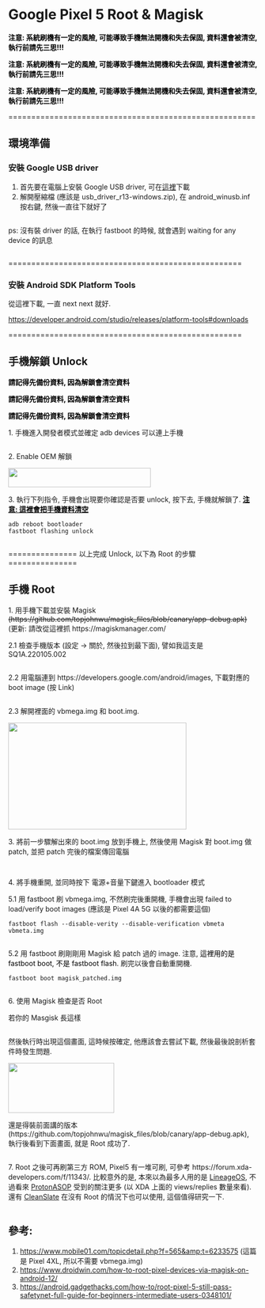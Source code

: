 # Google Pixel 5 Root & Magisk


<p><mark style="background-color:rgba(0,0,0,0);" class="has-inline-color has-vivid-red-color"><strong>注意: 系統刷機有一定的風險, 可能導致手機無法開機和失去保固, 資料還會被清空, 執行前請先三思!!!</strong></mark></p>

<p><strong><mark style="background-color:rgba(0,0,0,0);" class="has-inline-color has-luminous-vivid-amber-color">注意: 系統刷機有一定的風險, 可能導致手機無法開機和失去保固, 資料還會被清空, 執行前請先三思!!!</mark></strong></p>

<p><strong><mark style="background-color:rgba(0,0,0,0);" class="has-inline-color has-luminous-vivid-orange-color">注意: 系統刷機有一定的風險, 可能導致手機無法開機和失去保固, 資料還會被清空, 執行前請先三思!!!</mark></strong></p>

<p>======================================================</p>

## 環境準備

### 安裝 Google USB driver

1. 首先要在電腦上安裝 Google USB driver, 可在[這裡](https://developer.android.com/studio/run/win-usb)下載
1. 解開壓縮檔 (應該是 usb_driver_r13-windows.zip), 在 android_winusb.inf 按右鍵, 然後一直往下就好了

<a href="https://dennys.files.wordpress.com/2022/02/image-11.png"><img src="https://dennys.files.wordpress.com/2022/02/image-11.png?w=485" alt="" class="wp-image-383"/></a>

ps: 沒有裝 driver 的話, 在執行 fastboot 的時候, 就會遇到 waiting for any device 的訊息

<a href="https://dennys.files.wordpress.com/2022/02/image-12.png"><img src="https://dennys.files.wordpress.com/2022/02/image-12.png?w=317" alt="" class="wp-image-386"/></a>

===================================================

### 安裝 Android SDK Platform Tools

從這裡下載, 一直 next next 就好.

https://developer.android.com/studio/releases/platform-tools#downloads

===================================================

## 手機解鎖 Unlock

<mark style="background-color:rgba(0,0,0,0);" class="has-inline-color has-vivid-red-color"><strong>請記得先備份資料, 因為解鎖會清空資料</strong></mark>

<strong><mark style="background-color:rgba(0,0,0,0);" class="has-inline-color has-luminous-vivid-orange-color">請記得先備份資料, 因為解鎖會清空資料</mark></strong>

<strong><mark style="background-color:rgba(0,0,0,0);" class="has-inline-color has-luminous-vivid-orange-color">請記得先備份資料, 因為解鎖會清空資料</mark></strong>

<p>1. 手機進入開發者模式並確定 adb devices 可以連上手機</p>

<a href="https://dennys.files.wordpress.com/2022/01/auth.jpg"><img src="https://dennys.files.wordpress.com/2022/01/auth.jpg?w=197" alt="" class="wp-image-256"/></a>

<p>2. Enable OEM 解鎖</p>

<a href="https://dennys.files.wordpress.com/2022/01/image-13.png"><img src="https://dennys.files.wordpress.com/2022/01/image-13.png?w=934" alt="" class="wp-image-286" width="288" height="39"/></a>

<p>3. 執行下列指令, 手機會出現要你確認是否要 unlock, 按下去, 手機就解鎖了. <mark style="background-color:rgba(0,0,0,0);" class="has-inline-color has-vivid-red-color"><strong><span style="text-decoration:underline;">注意: 這裡會把手機資料清空</span></strong></mark></p>

<!-- wp:code -->
<pre class="wp-block-code"><code>adb reboot bootloader
fastboot flashing unlock</code></pre>
<!-- /wp:code -->

<a href="https://dennys.files.wordpress.com/2022/01/image-12.png"><img src="https://dennys.files.wordpress.com/2022/01/image-12.png?w=405" alt="" class="wp-image-283"/></a>

=============== 以上完成 Unlock, 以下為 Root 的步驟 ===============

## 手機 Root

<p>1. 用手機下載並安裝 Magisk <s>(https://github.com/topjohnwu/magisk_files/blob/canary/app-debug.apk)</s> (更新: 請改從這裡抓 https://magiskmanager.com/</p>

<p>2.1 檢查手機版本 (設定 -&gt; 關於, 然後拉到最下面), 譬如我這支是 SQ1A.220105.002</p>

<a href="https://dennys.files.wordpress.com/2022/02/image-2.png"><img src="https://dennys.files.wordpress.com/2022/02/image-2.png?w=235" alt="" class="wp-image-325"/></a>

<p>2.2 用電腦連到 https://developers.google.com/android/images, 下載對應的 boot image (按 Link) </p>

<a href="https://dennys.files.wordpress.com/2022/01/image-17.png"><img src="https://dennys.files.wordpress.com/2022/01/image-17.png?w=848" alt="" class="wp-image-298"/></a>

<p>2.3 解開裡面的 vbmega.img 和 boot.img. </p>

<a href="https://dennys.files.wordpress.com/2022/01/image-16.png"><img src="https://dennys.files.wordpress.com/2022/01/image-16.png?w=497" alt="" class="wp-image-295" width="360" height="216"/></a>

<p>3. 將前一步驟解出來的 boot.img 放到手機上, 然後使用 Magisk 對 boot.img 做 patch, 並把 patch 完後的檔案傳回電腦</p>

<a href="https://dennys.files.wordpress.com/2022/02/image.png"><img src="https://dennys.files.wordpress.com/2022/02/image.png?w=295" alt="" class="wp-image-319"/></a>

<a href="https://dennys.files.wordpress.com/2022/02/image-1.png"><img src="https://dennys.files.wordpress.com/2022/02/image-1.png?w=291" alt="" class="wp-image-321"/></a>

<p>4. 將手機重開, 並同時按下 電源+音量下鍵進入 bootloader 模式</p>

<p>5.1 用 fastboot 刷 vbmega.img, 不然刷完後重開機, 手機會出現 failed to load/verify boot images (應該是 Pixel 4A 5G 以後的都需要這個)</p>

<pre class="wp-block-code"><code>fastboot flash --disable-verity --disable-verification vbmeta vbmeta.img</code></pre>

<a href="https://dennys.files.wordpress.com/2022/01/image-15.png"><img src="https://dennys.files.wordpress.com/2022/01/image-15.png?w=760" alt="" class="wp-image-293"/></a>

<p>5.2 用 fastboot 刷剛剛用 Magisk 給 patch 過的 image. 注意, <mark style="background-color:rgba(0,0,0,0);" class="has-inline-color has-luminous-vivid-orange-color">這裡用的是 fastboot boot, 不是 fastboot flash</mark>. 刷完以後會自動重開機.</p>

<pre class="wp-block-code"><code>fastboot boot magisk_patched.img</code></pre>

<a href="https://dennys.files.wordpress.com/2022/01/image-14.png"><img src="https://dennys.files.wordpress.com/2022/01/image-14.png?w=824" alt="" class="wp-image-291"/></a>

<p>6. 使用 Magisk 檢查是否 Root</p>

<p>若你的 Masgisk 長這樣</p>

<a href="https://dennys.files.wordpress.com/2022/02/image-6.png"><img src="https://dennys.files.wordpress.com/2022/02/image-6.png?w=59" alt="" class="wp-image-353"/></a>

<p>然後執行時出現這個畫面, 這時候按確定, 他應該會去嘗試下載, 然後最後說剖析套件時發生問題.</p>

<a href="https://dennys.files.wordpress.com/2022/02/image-7.png"><img src="https://dennys.files.wordpress.com/2022/02/image-7.png?w=242" alt="" class="wp-image-354" width="214" height="101"/></a>

<p>還是得裝前面講的版本 (https://github.com/topjohnwu/magisk_files/blob/canary/app-debug.apk), 執行後看到下面畫面, 就是 Root 成功了.</p>

<a href="https://dennys.files.wordpress.com/2022/02/image-3.png"><img src="https://dennys.files.wordpress.com/2022/02/image-3.png?w=289" alt="" class="wp-image-327"/></a>

<p>7. Root 之後可再刷第三方 ROM, Pixel5 有一堆可刷, 可參考 https://forum.xda-developers.com/f/11343/. 比較意外的是, 本來以為最多人用的是 <a rel="noreferrer noopener" href="https://www.google.com/search?q=LineageOS" target="_blank">LineageOS</a>, 不過看來 <a rel="noreferrer noopener" href="https://www.google.com/search?q=ProtonASOP" target="_blank">ProtonASOP</a> 受到的關注更多 (以 XDA 上面的 views/replies 數量來看). 還有 <a rel="noreferrer noopener" href="https://forum.xda-developers.com/t/4192641/" target="_blank">CleanSlate</a> 在沒有 Root 的情況下也可以使用, 這個值得研究一下.</p>

<a href="https://dennys.files.wordpress.com/2022/02/image-9.png"><img src="https://dennys.files.wordpress.com/2022/02/image-9.png?w=600" alt="" class="wp-image-361"/></a>

## 參考:

1. https://www.mobile01.com/topicdetail.php?f=565&amp;t=6233575 (這篇是 Pixel 4XL, 所以不需要 vbmega.img)
1. https://www.droidwin.com/how-to-root-pixel-devices-via-magisk-on-android-12/
1. https://android.gadgethacks.com/how-to/root-pixel-5-still-pass-safetynet-full-guide-for-beginners-intermediate-users-0348101/

